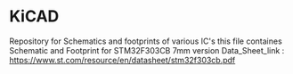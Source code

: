 # KiCAD
Repository for Schematics and footprints of various IC's
this file containes Schematic and Footprint for STM32F303CB 7mm version 
Data_Sheet_link : https://www.st.com/resource/en/datasheet/stm32f303cb.pdf